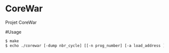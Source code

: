 CoreWar
==============

Projet CoreWar

#Usage
```sh
$ make
$ echo ./corewar [-dump nbr_cycle] [[-n prog_number] [-a load_address ] prog_name] ...
```


